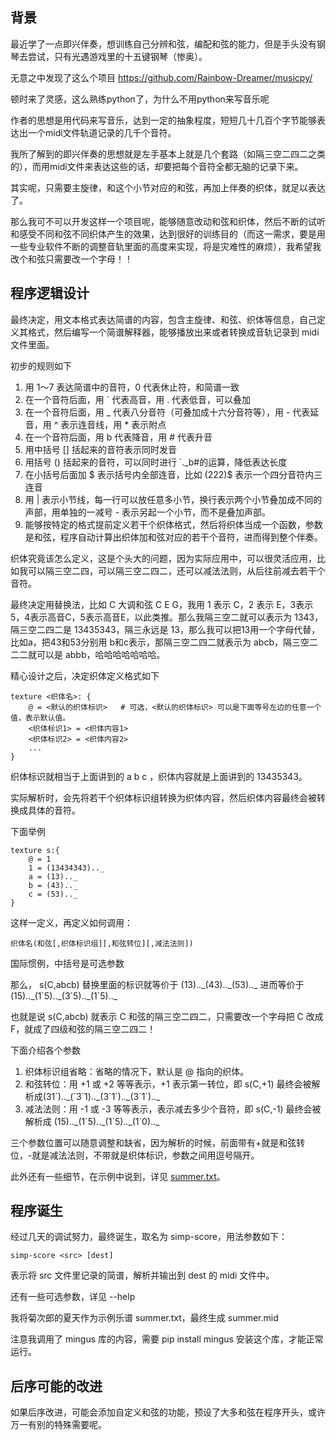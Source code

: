 ## 背景

最近学了一点即兴伴奏，想训练自己分辨和弦，编配和弦的能力，但是手头没有钢琴去尝试，只有光遇游戏里的十五键钢琴（惨奥）。

无意之中发现了这么个项目 https://github.com/Rainbow-Dreamer/musicpy/

顿时来了灵感，这么熟练python了，为什么不用python来写音乐呢

作者的思想是用代码来写音乐，达到一定的抽象程度，短短几十几百个字节能够表达出一个midi文件轨道记录的几千个音符。

我所了解到的即兴伴奏的思想就是左手基本上就是几个套路（如隔三空二四二之类的），而用midi文件来表达这些的话，却要把每个音符全都无脑的记录下来。

其实呢，只需要主旋律，和这个小节对应的和弦，再加上伴奏的织体，就足以表达了。

那么我可不可以开发这样一个项目呢，能够随意改动和弦和织体，然后不断的试听和感受不同和弦不同织体产生的效果，达到很好的训练目的（而这一需求，要是用一些专业软件不断的调整音轨里面的高度来实现，将是灾难性的麻烦），我希望我改个和弦只需要改一个字母！！

## 程序逻辑设计

最终决定，用文本格式表达简谱的内容，包含主旋律、和弦、织体等信息，自己定义其格式，然后编写一个简谱解释器，能够播放出来或者转换成音轨记录到 midi 文件里面。

初步的规则如下

1. 用 1～7 表达简谱中的音符，0 代表休止符，和简谱一致
2. 在一个音符后面，用 ` 代表高音，用 . 代表低音，可以叠加
3. 在一个音符后面，用 _ 代表八分音符（可叠加成十六分音符等），用 - 代表延音，用 ^ 表示连音线，用 * 表示附点
4. 在一个音符后面，用 b 代表降音，用 # 代表升音
5. 用中括号 [] 括起来的音符表示同时发音
6. 用括号 () 括起来的音符，可以同时进行 `._b#的运算，降低表达长度
7. 在小括号后面加 $ 表示括号内全部连音，比如 (222)$ 表示一个四分音符内三连音
8. 用 | 表示小节线，每一行可以放任意多小节，换行表示两个小节叠加成不同的声部，用单独的一减号 - 表示另起一个小节，而不是叠加声部。
9. 能够按特定的格式提前定义若干个织体格式，然后将织体当成一个函数，参数是和弦，程序自动计算出织体加和弦对应的若干个音符，进而得到整个伴奏。

织体究竟该怎么定义，这是个头大的问题，因为实际应用中，可以很灵活应用，比如我可以隔三空二四，可以隔三空二四二，还可以减法法则，从后往前减去若干个音符。

最终决定用替换法，比如 C 大调和弦 C E G，我用 1 表示 C，2 表示 E，3表示 5，4表示高音C，5表示高音E，以此类推。那么我隔三空二就可以表示为 1343，隔三空二四二是 13435343，隔三永远是 13，那么我可以把13用一个字母代替，比如a，把43和53分别用 b和c表示，那隔三空二四二就表示为 abcb，隔三空二二二就可以是 abbb，哈哈哈哈哈哈哈。

精心设计之后，决定织体定义格式如下

```
texture <织体名>: {
	@ = <默认的织体标识>   # 可选，<默认的织体标识> 可以是下面等号左边的任意一个值，表示默认值。
	<织体标识1> = <织体内容1>
	<织体标识2> = <织体内容2>
	...
}
```

织体标识就相当于上面讲到的 a b c ，织体内容就是上面讲到的 13435343。

实际解析时，会先将若干个织体标识组转换为织体内容，然后织体内容最终会被转换成具体的音符。

下面举例

```
texture s:{
	@ = 1
	1 = (13434343).._
	a = (13).._
	b = (43).._
	c = (53).._
}
```

这样一定义，再定义如何调用：

```
织体名(和弦[,织体标识组][,和弦转位][,减法法则])
```

国际惯例，中括号是可选参数

那么， s(C,abcb) 替换里面的标识就等价于 (13)..\_(43)..\_(53)..\_ 进而等价于 (15)..\_(1\`5)..\_(3\`5)..\_(1\`5)..\_ 

也就是说 s(C,abcb) 就表示 C 和弦的隔三空二四二，只需要改一个字母把 C 改成 F，就成了四级和弦的隔三空二四二！

下面介绍各个参数

1. 织体标识组省略：省略的情况下，默认是 @ 指向的织体。
2. 和弦转位：用 +1 或 +2 等等表示，+1 表示第一转位，即 s(C,+1) 最终会被解析成(31\`)..\_(\`3\`1)..\_(3\`1\`)..\_(3\`1\`)..\_ 
3. 减法法则：用 -1 或 -3 等等表示，表示减去多少个音符，即 s(C,-1) 最终会被解析成 (15)..\_(1\`5)..\_(1\`5)..\_(1\`0)..\_ 

三个参数位置可以随意调整和缺省，因为解析的时候，前面带有+就是和弦转位，-就是减法法则，不带就是织体标识，参数之间用逗号隔开。

此外还有一些细节，在示例中说到，详见 [summer.txt](https://github.com/fkxxyz/simp-score/blob/master/summer.txt)。

## 程序诞生

经过几天的调试努力，最终诞生，取名为 simp-score，用法参数如下：

```
simp-score <src> [dest]
```

表示将 src 文件里记录的简谱，解析并输出到 dest 的 midi 文件中。

还有一些可选参数，详见 --help

我将菊次郎的夏天作为示例乐谱 summer.txt，最终生成 summer.mid

注意我调用了 mingus 库的内容，需要 pip install mingus 安装这个库，才能正常运行。

## 后序可能的改进

如果后序改进，可能会添加自定义和弦的功能，预设了大多和弦在程序开头，或许万一有别的特殊需要呢。